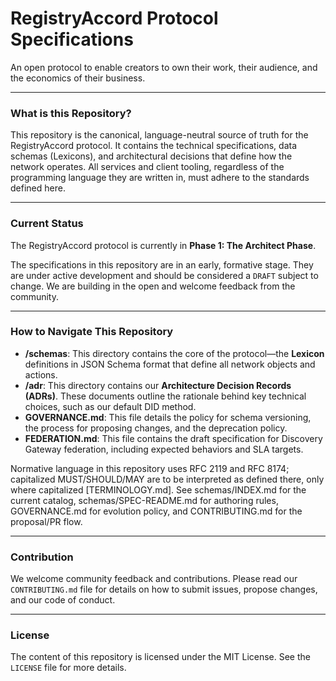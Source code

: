 # RegistryAccord Protocol Specifications

An open protocol to enable creators to own their work, their audience, and the economics of their business.

-----

### What is this Repository?

This repository is the canonical, language-neutral source of truth for the RegistryAccord protocol. It contains the technical specifications, data schemas (Lexicons), and architectural decisions that define how the network operates. All services and client tooling, regardless of the programming language they are written in, must adhere to the standards defined here.

-----

### Current Status

The RegistryAccord protocol is currently in **Phase 1: The Architect Phase**.

The specifications in this repository are in an early, formative stage. They are under active development and should be considered a `DRAFT` subject to change. We are building in the open and welcome feedback from the community.

-----

### How to Navigate This Repository

  * **/schemas**: This directory contains the core of the protocol—the **Lexicon** definitions in JSON Schema format that define all network objects and actions.
  * **/adr**: This directory contains our **Architecture Decision Records (ADRs)**. These documents outline the rationale behind key technical choices, such as our default DID method.
  * **GOVERNANCE.md**: This file details the policy for schema versioning, the process for proposing changes, and the deprecation policy.
  * **FEDERATION.md**: This file contains the draft specification for Discovery Gateway federation, including expected behaviors and SLA targets.

Normative language in this repository uses RFC 2119 and RFC 8174; capitalized MUST/SHOULD/MAY are to be interpreted as defined there, only where capitalized [TERMINOLOGY.md]. See schemas/INDEX.md for the current catalog, schemas/SPEC-README.md for authoring rules, GOVERNANCE.md for evolution policy, and CONTRIBUTING.md for the proposal/PR flow. 

-----

### Contribution

We welcome community feedback and contributions. Please read our `CONTRIBUTING.md` file for details on how to submit issues, propose changes, and our code of conduct.

-----

### License

The content of this repository is licensed under the MIT License. See the `LICENSE` file for more details.
